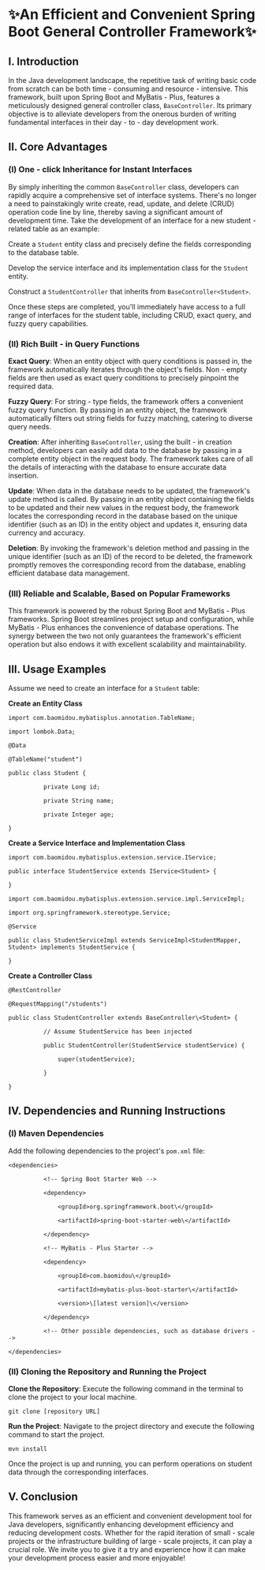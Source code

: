 # ✨An Efficient and Convenient Spring Boot General Controller Framework✨

## I. Introduction

In the Java development landscape, the repetitive task of writing basic code from scratch can be both time - consuming and resource - intensive. This framework, built upon Spring Boot and MyBatis - Plus, features a meticulously designed general controller class, `BaseController`. Its primary objective is to alleviate developers from the onerous burden of writing fundamental interfaces in their day - to - day development work.

## II. Core Advantages

### (I) One - click Inheritance for Instant Interfaces

By simply inheriting the common `BaseController` class, developers can rapidly acquire a comprehensive set of interface systems. There's no longer a need to painstakingly write create, read, update, and delete (CRUD) operation code line by line, thereby saving a significant amount of development time. Take the development of an interface for a new student - related table as an example:

Create a `Student` entity class and precisely define the fields corresponding to the database table.

Develop the service interface and its implementation class for the `Student` entity.

Construct a `StudentController` that inherits from `BaseController<Student>`.

Once these steps are completed, you'll immediately have access to a full range of interfaces for the student table, including CRUD, exact query, and fuzzy query capabilities.

### (II) Rich Built - in Query Functions

**Exact Query**: When an entity object with query conditions is passed in, the framework automatically iterates through the object's fields. Non - empty fields are then used as exact query conditions to precisely pinpoint the required data.

**Fuzzy Query**: For string - type fields, the framework offers a convenient fuzzy query function. By passing in an entity object, the framework automatically filters out string fields for fuzzy matching, catering to diverse query needs.

**Creation**: After inheriting `BaseController`, using the built - in creation method, developers can easily add data to the database by passing in a complete entity object in the request body. The framework takes care of all the details of interacting with the database to ensure accurate data insertion.

**Update**: When data in the database needs to be updated, the framework's update method is called. By passing in an entity object containing the fields to be updated and their new values in the request body, the framework locates the corresponding record in the database based on the unique identifier (such as an ID) in the entity object and updates it, ensuring data currency and accuracy.

**Deletion**: By invoking the framework's deletion method and passing in the unique identifier (such as an ID) of the record to be deleted, the framework promptly removes the corresponding record from the database, enabling efficient database data management.

### (III) Reliable and Scalable, Based on Popular Frameworks

This framework is powered by the robust Spring Boot and MyBatis - Plus frameworks. Spring Boot streamlines project setup and configuration, while MyBatis - Plus enhances the convenience of database operations. The synergy between the two not only guarantees the framework's efficient operation but also endows it with excellent scalability and maintainability.

## III. Usage Examples

Assume we need to create an interface for a `Student` table:

**Create an Entity Class**



```
import com.baomidou.mybatisplus.annotation.TableName;

import lombok.Data;

@Data

@TableName("student")

public class Student {

          private Long id;

          private String name;

          private Integer age;

}
```

**Create a Service Interface and Implementation Class**



```
import com.baomidou.mybatisplus.extension.service.IService;

public interface StudentService extends IService<Student> {

}

import com.baomidou.mybatisplus.extension.service.impl.ServiceImpl;

import org.springframework.stereotype.Service;

@Service

public class StudentServiceImpl extends ServiceImpl<StudentMapper, Student> implements StudentService {

}
```

**Create a Controller Class**



```
@RestController

@RequestMapping("/students")

public class StudentController extends BaseController\<Student> {

          // Assume StudentService has been injected

          public StudentController(StudentService studentService) {

              super(studentService);

          }

}
```

## IV. Dependencies and Running Instructions

### (I) Maven Dependencies

Add the following dependencies to the project's `pom.xml` file:



```
<dependencies>

          <!-- Spring Boot Starter Web -->

          <dependency>

              <groupId>org.springframework.boot\</groupId>

              <artifactId>spring-boot-starter-web\</artifactId>

          </dependency>

          <!-- MyBatis - Plus Starter -->

          <dependency>

              <groupId>com.baomidou\</groupId>

              <artifactId>mybatis-plus-boot-starter\</artifactId>

              <version>\[latest version]\</version>

          </dependency>

          <!-- Other possible dependencies, such as database drivers -->

</dependencies>
```

### (II) Cloning the Repository and Running the Project

**Clone the Repository**: Execute the following command in the terminal to clone the project to your local machine.



```
git clone [repository URL]
```

**Run the Project**: Navigate to the project directory and execute the following command to start the project.



```
mvn install
```

Once the project is up and running, you can perform operations on student data through the corresponding interfaces.

## V. Conclusion

This framework serves as an efficient and convenient development tool for Java developers, significantly enhancing development efficiency and reducing development costs. Whether for the rapid iteration of small - scale projects or the infrastructure building of large - scale projects, it can play a crucial role. We invite you to give it a try and experience how it can make your development process easier and more enjoyable!